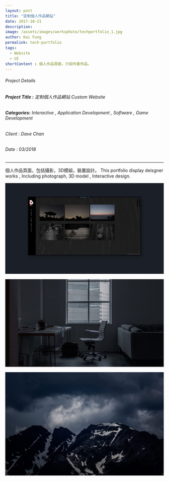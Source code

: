 ```yaml
---
layout: post
title: "定制個人作品網站"
date: 2017-10-21
description: 
image: /assets/images/worksphoto/techportfolio_1.jpg
author: Kai Fung
permalink: tech-portfolio
tags: 
  - Website
  - UI
shortContent : 個人作品頁面，介紹作者作品。
---
```



###### Project Details
###### **Project Title :**  定制個人作品網站 Custom Website
###### **Categories:** Interactive , Application Development , Software , Game Development
###### Client : Dave Chan
###### Date : 03/2018

---

個人作品頁面，包括攝影，3D模組，裝置設計。
This portfolio display deisgner works , Including photograph, 3D model , Interactive design.


![Placeholder](/assets/images/worksphoto/techportfolio_2.jpg)


![Placeholder](/assets/images/placeholder-22.jpg)


![Placeholder](/assets/images/placeholder-23.jpg#full)
